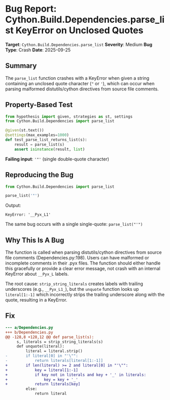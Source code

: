 # Bug Report: Cython.Build.Dependencies.parse_list KeyError on Unclosed Quotes

**Target**: `Cython.Build.Dependencies.parse_list`
**Severity**: Medium
**Bug Type**: Crash
**Date**: 2025-09-25

## Summary

The `parse_list` function crashes with a KeyError when given a string containing an unclosed quote character (`"` or `'`), which can occur when parsing malformed distutils/cython directives from source file comments.

## Property-Based Test

```python
from hypothesis import given, strategies as st, settings
from Cython.Build.Dependencies import parse_list

@given(st.text())
@settings(max_examples=1000)
def test_parse_list_returns_list(s):
    result = parse_list(s)
    assert isinstance(result, list)
```

**Failing input**: `'"'` (single double-quote character)

## Reproducing the Bug

```python
from Cython.Build.Dependencies import parse_list

parse_list('"')
```

Output:
```
KeyError: '__Pyx_L1'
```

The same bug occurs with a single single-quote: `parse_list("'")`

## Why This Is A Bug

The function is called when parsing distutils/cython directives from source file comments (Dependencies.py:198). Users can have malformed or incomplete comments in their .pyx files. The function should either handle this gracefully or provide a clear error message, not crash with an internal KeyError about `__Pyx_L` labels.

The root cause: `strip_string_literals` creates labels with trailing underscores (e.g., `__Pyx_L1_`), but the `unquote` function looks up `literal[1:-1]` which incorrectly strips the trailing underscore along with the quote, resulting in a KeyError.

## Fix

```diff
--- a/Dependencies.py
+++ b/Dependencies.py
@@ -128,8 +128,12 @@ def parse_list(s):
     s, literals = strip_string_literals(s)
     def unquote(literal):
         literal = literal.strip()
-        if literal[0] in "'\"":
-            return literals[literal[1:-1]]
+        if len(literal) >= 2 and literal[0] in "'\"":
+            key = literal[1:-1]
+            if key not in literals and key + '_' in literals:
+                key = key + '_'
+            return literals[key]
         else:
             return literal
```